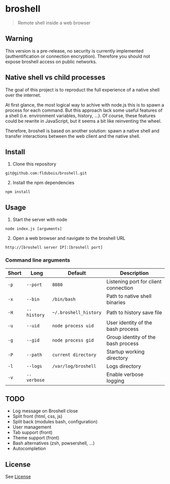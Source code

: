 # broshell

> Remote shell inside a web browser

## Warning

This version is a pre-release, no security is currently implemented (authentification or connection encryption).
Therefore you should not expose broshell access on public networks.

## Native shell vs child processes

The goal of this project is to reproduct the full experience of a native shell over the internet.

At first glance, the most logical way to achive with node.js this is to spawn a process for each command.
But this approach lack some useful features of a shell (i.e. environment variables, history, ...).
Of course, these features could be rewrite in JavaScript, but it seems a bit like reinventing the wheel.

Therefore, broshell is based on another solution: spawn a native shell and transfer interactions between the web client and the native shell.

## Install

1. Clone this repository

  `git@github.com:fldubois/broshell.git`

2. Install the npm dependencies

  `npm install`

## Usage

1. Start the server with node

  `node index.js [arguments]`

2. Open a web browser and navigate to the broshell URL

  `http://[broshell server IP]:[broshell port]`

### Command line arguments

| Short | Long        | Default               | Description                          |
| ----- | ----------- | --------------------- | ------------------------------------ |
| `-p`  | `--port`    | `8080`                | Listening port for client connection |
| `-x`  | `--bin`     | `/bin/bash`           | Path to native shell binaries        |
| `-H`  | `--history` | `~/.broshell_history` | Path to history save file            |
| `-u`  | `--uid`     | `node process uid`    | User identity of the bash process    |
| `-g`  | `--gid`     | `node process gid`    | Group identity of the bash process   |
| `-P`  | `--path`    | `current directory`   | Startup working directory            |
| `-l`  | `--logs`    | `/var/log/broshell`   | Logs directory                       |
| `-v`  | `--verbose` |                       | Enable verbose logging               |

## TODO

* Log message on Broshell close
* Split front (html, css, js)
* Split back (modules bash, configuration)
* User management
* Tab support (front)
* Theme support (front)
* Bash alternatives (zsh, powsershell, ...)
* Autocompletion

## License

See [License](LICENSE)
